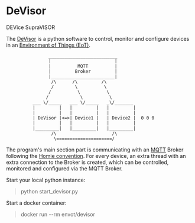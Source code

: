 # DeVisor

DEVice SupraVISOR

The [DeVisor](https://gitlab.com/envot/devisor) is a python software to control, monitor and configure devices in an [Environment of Things (EoT)](https://envot.io).

                    __________________________
                    |                        |
                    |          MQTT          |
                    |         Broker         |
                    |________________________|
                     /\      /\         /\
                     /        \          \
                    /          \          \ 
                   /            \          \
              ___ \/_____   ___ \/_____   _\/_______
              |         |   |         |   |         |                                  
              |         |   |         |   |         |                                  
              | DeVisor |<=>| Device1 |   | Device2 |  0 0 0
              |         |   |         |   |         |                                  
              |_________|   |_________|   |_________|                                  
                     /\                     /\ 
                      \=====================/

The program's main section part is communicating with an [MQTT](https://mqtt.org) Broker following the [Homie convention](https://homieiot.github.io/).
For every device, an extra thread with an extra connection to the Broker is created, which can be controlled, monitored and configured via the MQTT Broker.

Start your local python instance:

> python start_devisor.py

Start a docker container:

> docker run --rm envot/devisor
